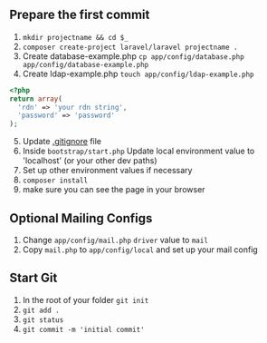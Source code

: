 ## Prepare the first commit
1. ```mkdir projectname && cd $_```
2. ```composer create-project laravel/laravel projectname .```
3. Create database-example.php ```cp app/config/database.php app/config/database-example.php```
4. Create ldap-example.php ```touch app/config/ldap-example.php```

```php
<?php
return array(
  'rdn' => 'your rdn string',
  'password' => 'password'
);
```
5. Update [.gitignore](https://gist.github.com/howlowck/7b5e66fe41fe7443cbb8#file-gitignore) file
6. Inside ```bootstrap/start.php``` Update local environment value to 'localhost' (or your other dev paths)
7. Set up other environment values if necessary
8. ```composer install```
9. make sure you can see the page in your browser

## Optional Mailing Configs
1. Change ```app/config/mail.php``` ```driver``` value to ```mail```
2. Copy ```mail.php``` to ```app/config/local``` and set up your mail config

## Start Git
1. In the root of your folder ```git init```
2. ```git add . ```
3. ```git status ```
4. ```git commit -m 'initial commit' ```